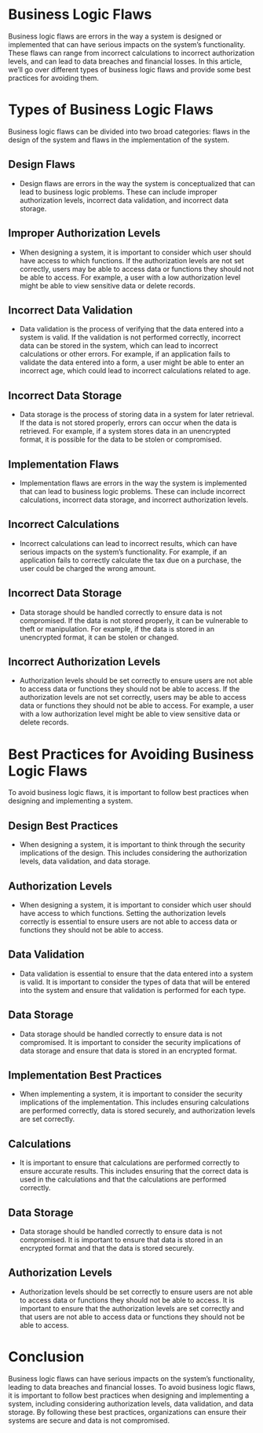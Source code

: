 # **Business Logic Flaws**

Business logic flaws are errors in the way a system is designed or implemented that can have serious impacts on the system’s functionality. These flaws can range from incorrect calculations to incorrect authorization levels, and can lead to data breaches and financial losses. In this article, we’ll go over different types of business logic flaws and provide some best practices for avoiding them.

# **Types of Business Logic Flaws**

Business logic flaws can be divided into two broad categories: flaws in the design of the system and flaws in the implementation of the system.

## **Design Flaws**

- Design flaws are errors in the way the system is conceptualized that can lead to business logic problems. These can include improper authorization levels, incorrect data validation, and incorrect data storage.

## **Improper Authorization Levels**

- When designing a system, it is important to consider which user should have access to which functions. If the authorization levels are not set correctly, users may be able to access data or functions they should not be able to access. For example, a user with a low authorization level might be able to view sensitive data or delete records.

## **Incorrect Data Validation**

- Data validation is the process of verifying that the data entered into a system is valid. If the validation is not performed correctly, incorrect data can be stored in the system, which can lead to incorrect calculations or other errors. For example, if an application fails to validate the data entered into a form, a user might be able to enter an incorrect age, which could lead to incorrect calculations related to age.

## **Incorrect Data Storage**

- Data storage is the process of storing data in a system for later retrieval. If the data is not stored properly, errors can occur when the data is retrieved. For example, if a system stores data in an unencrypted format, it is possible for the data to be stolen or compromised.

## **Implementation Flaws**

- Implementation flaws are errors in the way the system is implemented that can lead to business logic problems. These can include incorrect calculations, incorrect data storage, and incorrect authorization levels.

## **Incorrect Calculations**

- Incorrect calculations can lead to incorrect results, which can have serious impacts on the system’s functionality. For example, if an application fails to correctly calculate the tax due on a purchase, the user could be charged the wrong amount.

## **Incorrect Data Storage**

- Data storage should be handled correctly to ensure data is not compromised. If the data is not stored properly, it can be vulnerable to theft or manipulation. For example, if the data is stored in an unencrypted format, it can be stolen or changed.

## **Incorrect Authorization Levels**

- Authorization levels should be set correctly to ensure users are not able to access data or functions they should not be able to access. If the authorization levels are not set correctly, users may be able to access data or functions they should not be able to access. For example, a user with a low authorization level might be able to view sensitive data or delete records.

# **Best Practices for Avoiding Business Logic Flaws**

To avoid business logic flaws, it is important to follow best practices when designing and implementing a system.

## **Design Best Practices**

- When designing a system, it is important to think through the security implications of the design. This includes considering the authorization levels, data validation, and data storage.

## **Authorization Levels**

- When designing a system, it is important to consider which user should have access to which functions. Setting the authorization levels correctly is essential to ensure users are not able to access data or functions they should not be able to access.

## **Data Validation**

- Data validation is essential to ensure that the data entered into a system is valid. It is important to consider the types of data that will be entered into the system and ensure that validation is performed for each type.

## **Data Storage**

- Data storage should be handled correctly to ensure data is not compromised. It is important to consider the security implications of data storage and ensure that data is stored in an encrypted format.

## **Implementation Best Practices**

- When implementing a system, it is important to consider the security implications of the implementation. This includes ensuring calculations are performed correctly, data is stored securely, and authorization levels are set correctly.

## **Calculations**

- It is important to ensure that calculations are performed correctly to ensure accurate results. This includes ensuring that the correct data is used in the calculations and that the calculations are performed correctly.

## **Data Storage**

- Data storage should be handled correctly to ensure data is not compromised. It is important to ensure that data is stored in an encrypted format and that the data is stored securely.

## **Authorization Levels**

- Authorization levels should be set correctly to ensure users are not able to access data or functions they should not be able to access. It is important to ensure that the authorization levels are set correctly and that users are not able to access data or functions they should not be able to access.

# **Conclusion**

Business logic flaws can have serious impacts on the system’s functionality, leading to data breaches and financial losses. To avoid business logic flaws, it is important to follow best practices when designing and implementing a system, including considering authorization levels, data validation, and data storage. By following these best practices, organizations can ensure their systems are secure and data is not compromised.
